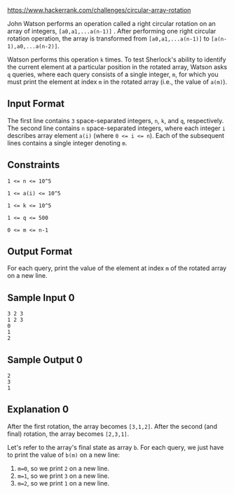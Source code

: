 https://www.hackerrank.com/challenges/circular-array-rotation

John Watson performs an operation called a right circular rotation on an array of integers, `[a0,a1,...a(n-1)]` . After performing one right circular rotation operation, the array is transformed from `[a0,a1,...a(n-1)]` to `[a(n-1),a0,...a(n-2)]`.

Watson performs this operation `k`  times. To test Sherlock's ability to identify the current element at a particular position in the rotated array, Watson asks `q` queries, where each query consists of a single integer, `m`, for which you must print the element at index `m` in the rotated array (i.e., the value of `a(m)`).

## Input Format

The first line contains `3` space-separated integers, `n`, `k`, and `q`, respectively. 
The second line contains `n` space-separated integers, where each integer `i` describes array element `a(i)` (where `0 <= i <= n`). 
Each of the  subsequent lines contains a single integer denoting `m`.

## Constraints

`1 <= n <= 10^5`

`1 <= a(i) <= 10^5`

`1 <= k <= 10^5`

`1 <= q <= 500`

`0 <= m <= n-1`

## Output Format

For each query, print the value of the element at index `m`  of the rotated array on a new line.

## Sample Input 0
```
3 2 3
1 2 3
0
1
2
```
## Sample Output 0
```
2
3
1
```
## Explanation 0

After the first rotation, the array becomes `[3,1,2]`. 
After the second (and final) rotation, the array becomes `[2,3,1]`.

Let's refer to the array's final state as array `b`. For each query, we just have to print the value of `b(m)` on a new line:

1. `m=0`, so we print `2` on a new line.
2. `m=1`, so we print `3` on a new line.
3. `m=2`, so we print `1` on a new line.